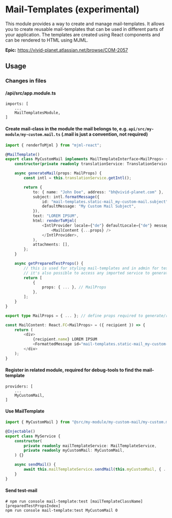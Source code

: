 # Mail-Templates (experimental)

This module provides a way to create and manage mail-templates. It allows you to create reusable mail-templates that can be used in different parts of your application. The templates are created using React components and can be rendered to HTML using MJML.

**Epic:** https://vivid-planet.atlassian.net/browse/COM-2057

## Usage

### Changes in files

#### /api/src/app.module.ts

    imports: [
        ...
        MailTemplatesModule,
    ]

#### Create mail-class in the module the mail belongs to, e.g. `api/src/my-module/my-custom.mail.ts` (.mail is just a convention, not required)

```typescript
import { renderToMjml } from "mjml-react";

@MailTemplate()
export class MyCustomMail implements MailTemplateInterface<MailProps> {
    constructor(private readonly translationService: TranslationService) {} // add dependencies if needed

    async generateMail(props: MailProps) {
        const intl = this.translationService.getIntl();

        return {
            to: { name: "John Doe", address: "bh@vivid-planet.com" },
            subject: intl.formatMessage({
                id: "mail-templates.static-mail_my-custom-mail.subject",
                defaultMessage: "My Custom Mail Subject",
            }),
            text: "LOREM IPSUM",
            html: renderToMjml(
                <IntlProvider locale={"de"} defaultLocale={"de"} messages={intl.messages}>
                    <MailContent {...props} />
                </IntlProvider>,
            ),
            attachments: [],
        };
    }

    async getPreparedTestProps() {
        // this is used for styling mail-templates and in admin for testing.
        // it's also possible to access any imported service to generate test-data.
        return [
            {
                props: { ... }, // MailProps
            },
        ];
    }
}

export type MailProps = { ... }; // define props required to generate/render the mail

const MailContent: React.FC<MailProps> = ({ recipient }) => {
    return (
        <div>
            {recipient.name} LOREM IPSUM
            <FormattedMessage id="mail-templates.static-mail_my-custom-mail.introHeadline" defaultMessage="Intro Headline" />
        </div>
    );
}
```

#### Register in related module, required for debug-tools to find the mail-template

    providers: [
        ...
        MyCustomMail,
    ]

#### Use MailTemplate

```typescript
import { MyCustomMail } from "@src/my-module/my-custom-mail/my-custom.mail.ts";

@Injectable()
export class MyService {
    constructor(
        private readonly mailTemplateService: MailTemplateService,
        private readonly myCustomMail: MyCustomMail,
    ) {}

    async sendMail() {
        await this.mailTemplateService.sendMail(this.myCustomMail, { ... }); // MailProps
    }
}
```

#### Send test-mail

```shell
# npm run console mail-template:test [mailTemplateClassName] [preparedTestPropsIndex]
npm run console mail-template:test MyCustomMail 0
```
